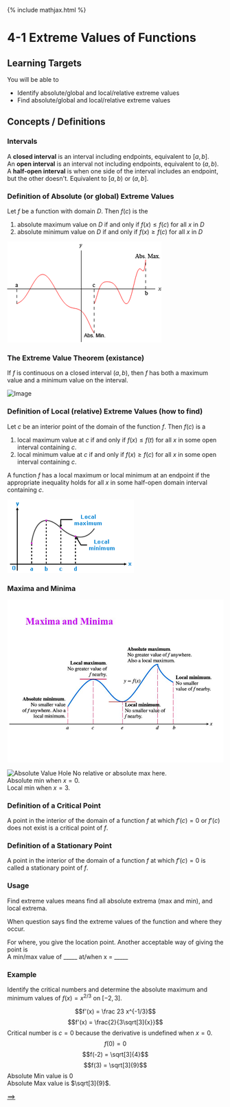 {%  include mathjax.html %}

# 4-1 Extreme Values of Functions

## Learning Targets

You will be able to
- Identify absolute/global and local/relative extreme values
- Find absolute/global and local/relative extreme values

## Concepts / Definitions

### Intervals
A **closed interval** is an interval including endpoints, equivalent to $[a,b]$.<br>
An **open interval** is an interval not including endpoints, equivalent to $(a,b)$.<br>
A **half-open interval** is when one side of the interval includes an endpoint, but the other doesn't. Equivalent to $[a,b)$ or $(a,b]$.

### Definition of Absolute (or global) Extreme Values
Let $f$ be a function with domain $D$. Then $f(c)$ is the
 1. absolute maximum value on $D$ if and only if $f(x) \leq f(c)$ for all $x$ in $D$
 2. absolute minimum value on $D$ if and only if $f(x) \geq f(c)$ for all $x$ in $D$

![Absolute Extreme Values](../assets/calculus/4-1-extreme-values-of-functions_1.png)

### The Extreme Value Theorem (existance)
If $f$ is continuous on a closed interval $(a,b)$, then $f$ has both a maximum value and a minimum value on the interval.

![Image]()

### Definition of Local (relative) Extreme Values (how to find)
Let $c$ be an interior point of the domain of the function $f$. Then $f(c)$ is a
 1. local maximum value at $c$ if and only if $f(x) \leq f(t)$ for all $x$ in some open interval containing $c$.
 2. local minimum value at $c$ if and only if $f(x) \geq f(c)$ for all $x$ in some open interval containing $c$.

A function $f$ has a local maximum or local minimum at an endpoint if the appropriate inequality holds for all $x$ in some half-open domain interval containing $c$.

![Local Extreme Values](../assets/calculus/4-1-extreme-values-of-functions_3.png)

### Maxima and Minima

![Maxima and Minima](../assets/calculus/4-1-extreme-values-of-functions_4.jpg)

![Absolute Value Hole]()
No relative or absolute max here.<br>
Absolute min when $x=0$.<br>
Local min when $x=3$.

### Definition of a Critical Point
A point in the interior of the domain of a function $f$ at which $f'(c) = 0$ or $f'(c)$ does not exist is a critical point of $f$.

### Definition of a Stationary Point
A point in the interior of the domain of a function $f$ at which $f'(c) = 0$ is called a stationary point of $f$.

### Usage

Find extreme values means find all absolute extrema (max and min), and local extrema.

When question says find the extreme values of the function and where they occur.

For where, you give the location point. Another acceptable way of giving the point is<br>
A min/max value of \_\_\_\_\_ at/when x = \_\_\_\_\_

### Example
Identify the critical numbers and determine the absolute maximum and minimum values of $f(x) = x^{2/3}$ on $[-2,3]$.

$$f'(x) = \frac 23 x^{-1/3}$$
$$f'(x) = \frac{2}{3\sqrt[3]{x}}$$
Critical number is $c=0$ because the derivative is undefined when $x=0$.
$$f(0) = 0$$
$$f(-2) = \sqrt[3]{4}$$
$$f(3) = \sqrt[3]{9}$$
Absolute Min value is 0<br>
Absolute Max value is $\sqrt[3]{9}$.

[==>](4-2-mean-value-theorem.md)
